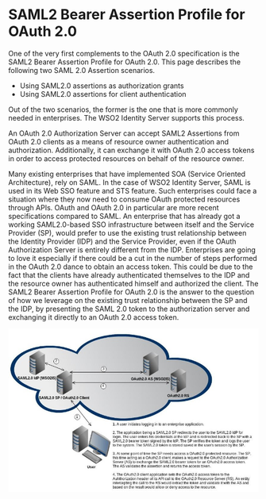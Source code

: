 # SAML2 Bearer Assertion Profile for OAuth 2.0

One of the very first complements to the OAuth 2.0 specification is the
SAML2 Bearer Assertion Profile for OAuth 2.0. This page describes the following two SAML 2.0 Assertion scenarios.

-   Using SAML2.0 assertions as authorization grants
-   Using SAML2.0 assertions for client authentication

Out of the two scenarios, the former is the one that is more
commonly needed in enterprises. The WSO2 Identity Server supports this
process.

An OAuth 2.0 Authorization Server can accept
SAML2 Assertions from OAuth 2.0 clients as a means of resource owner
authentication and authorization. Additionally, it can exchange it with
OAuth 2.0 access tokens in order to access protected resources on behalf
of the resource owner.

Many existing enterprises that have implemented SOA (Service Oriented Architecture),
rely on SAML. In the case of WSO2 Identity Server, SAML is used in its Web SSO feature
and STS feature. Such enterprises could face a situation where they now
need to consume OAuth protected resources through APIs. OAuth and OAuth
2.0 in particular are more recent specifications compared to SAML. An
enterprise that has already got a working SAML2.0-based SSO
infrastructure between itself and the Service Provider (SP), would prefer
to use the existing trust relationship between the Identity Provider
(IDP) and the Service Provider, even if the OAuth Authorization Server
is entirely different from the IDP. Enterprises are going to love it especially if there could be a cut in the number 
of steps performed in the OAuth 2.0 dance to obtain an access token. This could be due to the fact that the clients have
already authenticated themselves to the IDP and the resource owner has authenticated himself and authorized the client.
The SAML2 Bearer Assertion Profile for OAuth 2.0 is the
answer to the question of how we leverage on the existing trust
relationship between the SP and the IDP, by presenting the SAML 2.0
token to the authorization server and exchanging it directly to an OAuth
2.0 access token.


![saml-2.0-flow](../../../assets/img/concepts/saml-2.0-flow.jpg)